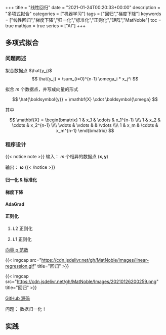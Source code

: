 +++
title = "线性回归"
date = "2021-01-24T00:20:33+00:00"
description = "多项式拟合"
categories = ["机器学习"]
tags = ["回归","梯度下降"]
keywords = ["线性回归","梯度下降","归一化","标准化","正则化","矩阵","MatNoble"]
toc = true
mathjax = true
series = ["AI"]
+++

## 多项式拟合

### 问题简述

拟合数据点 $\hat{y_j}$
$$
\hat{y_j} = \sum_{i=0}^{n-1} \omega_i * x_j^i
$$

 拟合 $m$ 个数据点，并写成向量的形式

$$
\hat{\boldsymbol{y}} = \mathbf{X} \cdot \boldsymbol{\omega}
$$

其中

$$
\mathbf{X} = 
\begin{bmatrix}
1 & x_1 & \cdots & x_1^{n-1}  \\\\ 
1 & x_2 & \cdots & x_2^{n-1}  \\\\
\vdots & \vdots & & \vdots \\\\
1 & x_m & \cdots & x_m^{n-1}
\end{bmatrix}
$$

### 程序设计
{{< notice note >}}
输入： $m$ 个相异的数据点 $(\boldsymbol{x}, \boldsymbol{y})$

输出： $\boldsymbol{\omega}$
{{< /notice >}}

#### 归一化 & 标准化

#### 梯度下降

#### AdaGrad

#### 正则化

1. $L2$ 正则化

2. $L1$ 正则化

[向量 p 范数](https://matnoble.me/math/linear-algebra/vector-and-matrix-norm/#p-%E8%8C%83%E6%95%B0)

{{< imgcap src="https://cdn.jsdelivr.net/gh/MatNoble/Images/linear-regression.gif" title="回归" >}}

{{< imgcap src="https://cdn.jsdelivr.net/gh/MatNoble/Images/20210126200259.png" title="回归" >}}

[GitHub 源码](https://github.com/MatNoble/MachineLearningNote/blob/main/regression.py)

问题：
数据归一化！

## 实践